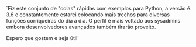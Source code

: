 `Fiz este conjunto de "colas" rápidas com exemplos para Python, a versão é 3.6 e constantemente estarei colocando mais trechos para diversas funções corriqueiras do dia a dia. O perfil é mais voltado aos sysadmins embora desenvolvedores avançados também tirarão proveito.

Espero que gostem e seja útil`
